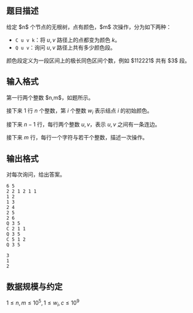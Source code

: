 <h2> 题目描述 </h2>


<p> 
给定 $n$ 个节点的无根树，点有颜色，$m$ 次操作，分为如下两种：
</p>


- `C u v k`：将 $u,v$ 路径上的点都变为颜色 $k$。
- `Q u v`：询问 $u,v$ 路径上共有多少颜色段。

<p>颜色段定义为一段区间上的极长同色区间个数，例如 $112221$ 共有 $3$ 段。</p> 

<h2> 输入格式 </h2>


<p> 
第一行两个整数 $n,m$，如题所示。
</p>


<p>

接下来 $1$ 行 $n$ 个整数，第 $i$ 个整数 $w_i$ 表示结点 $i$ 的初始颜色。
</p>


<p>

接下来 $n-1$ 行，每行两个整数 $u,v$，表示 $u,v$ 之间有一条连边。
</p>


<p>

接下来 $m$ 行，每行一个字符与若干个整数，描述一次操作。
</p>


<h2>输出格式</h2>

<p>

对每次询问，给出答案。
</p>


```input1
6 5
2 2 1 2 1 1
1 2
1 3
2 4
2 5
2 6
Q 3 5
C 2 1 1
Q 3 5
C 5 1 2
Q 3 5
```

```output1
3
1
2
```

<h2>数据规模与约定</h2>


$1\le n,m\le 10^5,1\le w_i,c \le 10^9$
